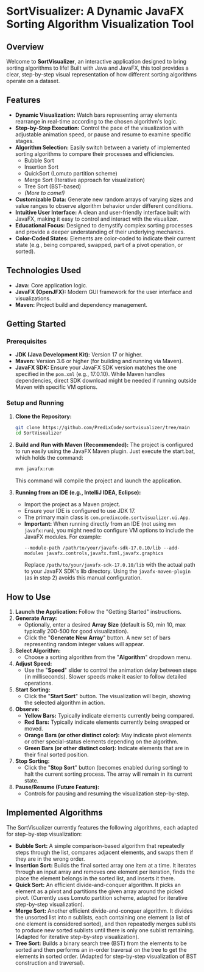 # SortVisualizer: A Dynamic JavaFX Sorting Algorithm Visualization Tool

## Overview

Welcome to **SortVisualizer**, an interactive application designed to bring sorting algorithms to life! Built with Java and JavaFX, this tool provides a clear, step-by-step visual representation of how different sorting algorithms operate on a dataset.

## Features

* **Dynamic Visualization:** Watch bars representing array elements rearrange in real-time according to the chosen algorithm's logic.
* **Step-by-Step Execution:** Control the pace of the visualization with adjustable animation speed, or pause and resume to examine specific stages.
* **Algorithm Selection:** Easily switch between a variety of implemented sorting algorithms to compare their processes and efficiencies.
    * Bubble Sort
    * Insertion Sort
    * QuickSort (Lomuto partition scheme)
    * Merge Sort (Iterative approach for visualization)
    * Tree Sort (BST-based)
    * *(More to come!)*
* **Customizable Data:** Generate new random arrays of varying sizes and value ranges to observe algorithm behavior under different conditions.
* **Intuitive User Interface:** A clean and user-friendly interface built with JavaFX, making it easy to control and interact with the visualizer.
* **Educational Focus:** Designed to demystify complex sorting processes and provide a deeper understanding of their underlying mechanics.
* **Color-Coded States:** Elements are color-coded to indicate their current state (e.g., being compared, swapped, part of a pivot operation, or sorted).

## Technologies Used

* **Java:** Core application logic.
* **JavaFX (OpenJFX):** Modern GUI framework for the user interface and visualizations.
* **Maven:** Project build and dependency management.

## Getting Started

### Prerequisites

* **JDK (Java Development Kit):** Version 17 or higher.
* **Maven:** Version 3.6 or higher (for building and running via Maven).
* **JavaFX SDK:** Ensure your JavaFX SDK version matches the one specified in the `pom.xml` (e.g., 17.0.10). While Maven handles dependencies, direct SDK download might be needed if running outside Maven with specific VM options.

### Setup and Running

1.  **Clone the Repository:**
    ```bash
    git clone https://github.com/PredixCode/sortvisualizer/tree/main
    cd SortVisualizer
    ```

2.  **Build and Run with Maven (Recommended):**
    The project is configured to run easily using the JavaFX Maven plugin.
    Just execute the start.bat, which holds the command:
    ```bash
    mvn javafx:run
    ```
    This command will compile the project and launch the application.

3.  **Running from an IDE (e.g., IntelliJ IDEA, Eclipse):**
    * Import the project as a Maven project.
    * Ensure your IDE is configured to use JDK 17.
    * The primary main class is `com.predixcode.sortvisualizer.ui.App`.
    * **Important:** When running directly from an IDE (not using `mvn javafx:run`), you might need to configure VM options to include the JavaFX modules. For example:
        ```
        --module-path /path/to/your/javafx-sdk-17.0.10/lib --add-modules javafx.controls,javafx.fxml,javafx.graphics
        ```
        Replace `/path/to/your/javafx-sdk-17.0.10/lib` with the actual path to your JavaFX SDK's lib directory. Using the `javafx-maven-plugin` (as in step 2) avoids this manual configuration.

## How to Use

1.  **Launch the Application:** Follow the "Getting Started" instructions.
2.  **Generate Array:**
    * Optionally, enter a desired **Array Size** (default is 50, min 10, max typically 200-500 for good visualization).
    * Click the "**Generate New Array**" button. A new set of bars representing random integer values will appear.
3.  **Select Algorithm:**
    * Choose a sorting algorithm from the "**Algorithm**" dropdown menu.
4.  **Adjust Speed:**
    * Use the "**Speed**" slider to control the animation delay between steps (in milliseconds). Slower speeds make it easier to follow detailed operations.
5.  **Start Sorting:**
    * Click the "**Start Sort**" button. The visualization will begin, showing the selected algorithm in action.
6.  **Observe:**
    * **Yellow Bars:** Typically indicate elements currently being compared.
    * **Red Bars:** Typically indicate elements currently being swapped or moved.
    * **Orange Bars (or other distinct color):** May indicate pivot elements or other special-status elements depending on the algorithm.
    * **Green Bars (or other distinct color):** Indicate elements that are in their final sorted position.
7.  **Stop Sorting:**
    * Click the "**Stop Sort**" button (becomes enabled during sorting) to halt the current sorting process. The array will remain in its current state.
8.  **Pause/Resume (Future Feature):**
    * Controls for pausing and resuming the visualization step-by-step.

## Implemented Algorithms

The SortVisualizer currently features the following algorithms, each adapted for step-by-step visualization:

* **Bubble Sort:** A simple comparison-based algorithm that repeatedly steps through the list, compares adjacent elements, and swaps them if they are in the wrong order.
* **Insertion Sort:** Builds the final sorted array one item at a time. It iterates through an input array and removes one element per iteration, finds the place the element belongs in the sorted list, and inserts it there.
* **Quick Sort:** An efficient divide-and-conquer algorithm. It picks an element as a pivot and partitions the given array around the picked pivot. (Currently uses Lomuto partition scheme, adapted for iterative step-by-step visualization).
* **Merge Sort:** Another efficient divide-and-conquer algorithm. It divides the unsorted list into n sublists, each containing one element (a list of one element is considered sorted), and then repeatedly merges sublists to produce new sorted sublists until there is only one sublist remaining. (Adapted for iterative step-by-step visualization).
* **Tree Sort:** Builds a binary search tree (BST) from the elements to be sorted and then performs an in-order traversal on the tree to get the elements in sorted order. (Adapted for step-by-step visualization of BST construction and traversal).
